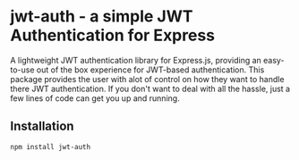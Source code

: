 # jwt-auth - a simple JWT Authentication for Express

A lightweight JWT authentication library for Express.js, providing an easy-to-use out of the box experience for JWT-based authentication.
This package provides the user with alot of control on how they want to handle there JWT authentication. If you don't want to deal with all the hassle, just a few lines of code can get you up and running.

## Installation

```bash
npm install jwt-auth
```
